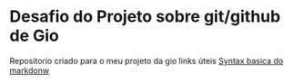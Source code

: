# Desafio do Projeto sobre git/github de Gio
Repositorio criado para o meu projeto da gio
links úteis 
[Syntax basica do markdonw](https://www.markdownguide.org/basic-syntax/)

